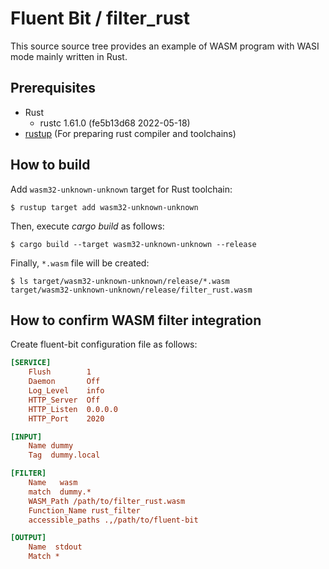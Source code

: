 # Fluent Bit / filter_rust

This source source tree provides an example of WASM program with WASI mode mainly written in Rust.

## Prerequisites

* Rust
  * rustc 1.61.0 (fe5b13d68 2022-05-18)
* [rustup](https://rustup.rs/) (For preparing rust compiler and toolchains)

## How to build

Add `wasm32-unknown-unknown` target for Rust toolchain:

```console
$ rustup target add wasm32-unknown-unknown
```

Then, execute _cargo build_ as follows:

```console
$ cargo build --target wasm32-unknown-unknown --release
```

Finally, `*.wasm` file will be created:

```console
$ ls target/wasm32-unknown-unknown/release/*.wasm
target/wasm32-unknown-unknown/release/filter_rust.wasm
```

## How to confirm WASM filter integration

Create fluent-bit configuration file as follows:

```ini
[SERVICE]
    Flush        1
    Daemon       Off
    Log_Level    info
    HTTP_Server  Off
    HTTP_Listen  0.0.0.0
    HTTP_Port    2020

[INPUT]
    Name dummy
    Tag  dummy.local

[FILTER]
    Name   wasm
    match  dummy.*
    WASM_Path /path/to/filter_rust.wasm
    Function_Name rust_filter
    accessible_paths .,/path/to/fluent-bit

[OUTPUT]
    Name  stdout
    Match *
```
